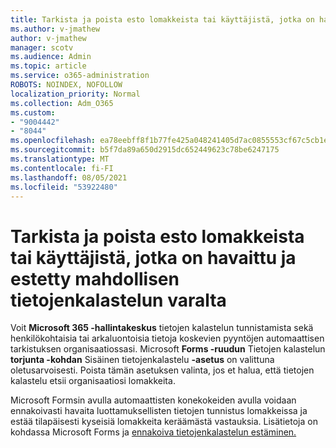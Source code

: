 ```yaml
---
title: Tarkista ja poista esto lomakkeista tai käyttäjistä, jotka on havaittu ja estetty mahdollisen tietojenkalastelun varalta
ms.author: v-jmathew
author: v-jmathew
manager: scotv
ms.audience: Admin
ms.topic: article
ms.service: o365-administration
ROBOTS: NOINDEX, NOFOLLOW
localization_priority: Normal
ms.collection: Adm_O365
ms.custom:
- "9004442"
- "8044"
ms.openlocfilehash: ea78eebff8f1b77fe425a048241405d7ac0855553cf67c5cb1eed93a8cf7e74d
ms.sourcegitcommit: b5f7da89a650d2915dc652449623c78be6247175
ms.translationtype: MT
ms.contentlocale: fi-FI
ms.lasthandoff: 08/05/2021
ms.locfileid: "53922480"
---
```

# <a name="review-and-unblock-forms-or-users-detected-and-blocked-for-potential-phishing"></a>Tarkista ja poista esto lomakkeista tai käyttäjistä, jotka on havaittu ja estetty mahdollisen tietojenkalastelun varalta

Voit **Microsoft 365 -hallintakeskus** tietojen kalastelun tunnistamista sekä henkilökohtaisia tai arkaluontoisia tietoja koskevien pyyntöjen automaattisen tarkistuksen organisaatiossasi. Microsoft **Forms -ruudun** Tietojen kalastelun **torjunta -kohdan** Sisäinen tietojenkalastelu **-asetus** on valittuna oletusarvoisesti. Poista tämän asetuksen valinta, jos et halua, että tietojen kalastelu etsii organisaatiosi lomakkeita.

Microsoft Formsin avulla automaattisten konekokeiden avulla voidaan ennakoivasti havaita luottamuksellisten tietojen tunnistus lomakkeissa ja estää tilapäisesti kyseisiä lomakkeita keräämästä vastauksia. Lisätietoja on kohdassa Microsoft Forms ja [ennakoiva tietojenkalastelun estäminen.](https://support.microsoft.com/office/microsoft-forms-and-proactive-phishing-prevention-b3950a20-296d-4e8e-96f5-594ced998a90)
